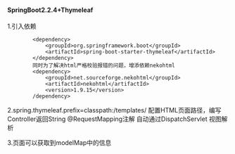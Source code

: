 #### SpringBoot2.2.4+Thymeleaf

1.引入依赖
````
        <dependency>
            <groupId>org.springframework.boot</groupId>
            <artifactId>spring-boot-starter-thymeleaf</artifactId>
        </dependency>
        同时为了解决html严格校验报错的问题，增添依赖nekohtml
        <dependency>
            <groupId>net.sourceforge.nekohtml</groupId>
            <artifactId>nekohtml</artifactId>
            <version>1.9.15</version>
        /dependency>
````

2.spring.thymeleaf.prefix=classpath:/templates/  配置HTML页面路径，编写Controller返回String @RequestMapping注解 自动通过DispatchServlet 视图解析

3.页面可以获取到modelMap中的信息

